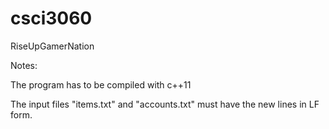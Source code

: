 # csci3060
RiseUpGamerNation

Notes:

The program has to be compiled with c++11

The input files "items.txt" and "accounts.txt" must have the new lines in LF form.
